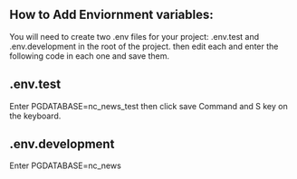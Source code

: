How to Add Enviornment variables:
---------------------------------

You will need to create two .env files for your project: .env.test and .env.development in the root of the project.
then edit each and enter the following code in each one and save them.

.env.test 
---------
Enter PGDATABASE=nc_news_test then click save Command and S key on the keyboard.

.env.development
----------------

Enter PGDATABASE=nc_news